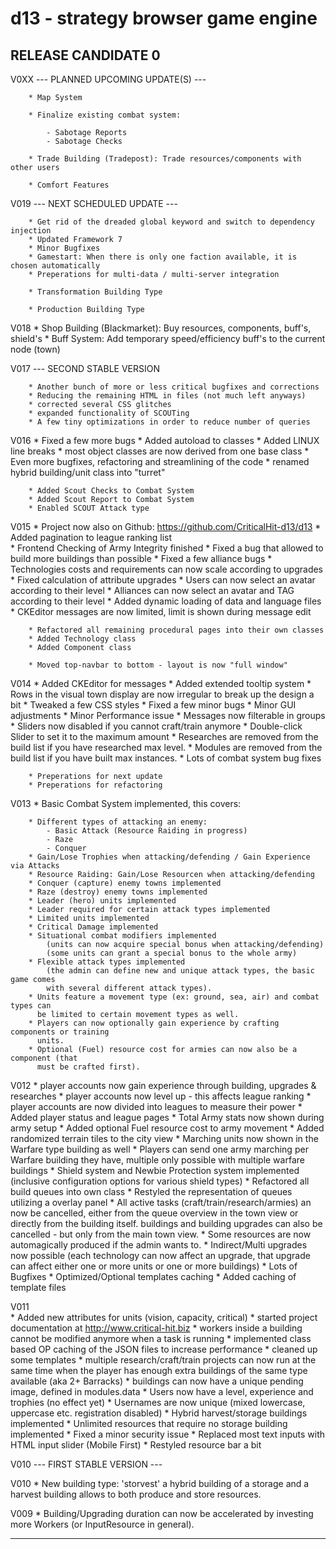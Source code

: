 d13 - strategy browser game engine
==========================================================================================

RELEASE CANDIDATE 0
------------------------------------------------------------------------------------------

V0XX	--- PLANNED UPCOMING UPDATE(S) ---
		
		* Map System
		
		* Finalize existing combat system:
		
			- Sabotage Reports
			- Sabotage Checks
			
		* Trade Building (Tradepost): Trade resources/components with other users
		
		* Comfort Features

V019	--- NEXT SCHEDULED UPDATE ---
		
		* Get rid of the dreaded global keyword and switch to dependency injection
		* Updated Framework 7
		* Minor Bugfixes
		* Gamestart: When there is only one faction available, it is chosen automatically
		* Preperations for multi-data / multi-server integration
		
		* Transformation Building Type
		
		* Production Building Type
		
V018	* Shop Building (Blackmarket): Buy resources, components, buff's, shield's
		* Buff System: Add temporary speed/efficiency buff's to the current node (town)
		
V017	--- SECOND STABLE VERSION

		* Another bunch of more or less critical bugfixes and corrections
		* Reducing the remaining HTML in files (not much left anyways)
		* corrected several CSS glitches
		* expanded functionality of SCOUTing
		* A few tiny optimizations in order to reduce number of queries

V016	* Fixed a few more bugs
		* Added autoload to classes
		* Added LINUX line breaks
		* most object classes are now derived from one base class
		* Even more bugfixes, refactoring and streamlining of the code
		* renamed hybrid building/unit class into "turret"
		
		* Added Scout Checks to Combat System
		* Added Scout Report to Combat System
		* Enabled SCOUT Attack type

V015	* Project now also on Github: https://github.com/CriticalHit-d13/d13
		* Added pagination to league ranking list			
		* Frontend Checking of Army Integrity finished
		* Fixed a bug that allowed to build more buildings than possible
		* Fixed a few alliance bugs
		* Technologies costs and requirements can now scale according to upgrades
		* Fixed calculation of attribute upgrades
		* Users can now select an avatar according to their level
		* Alliances can now select an avatar and TAG according to their level
		* Added dynamic loading of data and language files
		* CKEditor messages are now limited, limit is shown during message edit
		
		* Refactored all remaining procedural pages into their own classes
		* Added Technology class
		* Added Component class
		
		* Moved top-navbar to bottom - layout is now "full window"

V014	* Added CKEditor for messages
		* Added extended tooltip system
		* Rows in the visual town display are now irregular to break up the design a bit
		* Tweaked a few CSS styles
		* Fixed a few minor bugs
		* Minor GUI adjustments
		* Minor Performance issue
		* Messages now filterable in groups
		* Sliders now disabled if you cannot craft/train anymore
		* Double-click Slider to set it to the maximum amount
		* Researches are removed from the build list if you have researched max level.
		* Modules are removed from the build list if you have built max instances.
		* Lots of combat system bug fixes
		
		* Preperations for next update
		* Preperations for refactoring
	
V013 	* Basic Combat System implemented, this covers:

		* Different types of attacking an enemy:
			- Basic Attack (Resource Raiding in progress)
			- Raze
			- Conquer
		* Gain/Lose Trophies when attacking/defending / Gain Experience via Attacks
		* Resource Raiding: Gain/Lose Resourcen when attacking/defending
		* Conquer (capture) enemy towns implemented
		* Raze (destroy) enemy towns implemented
		* Leader (hero) units implemented
		* Leader required for certain attack types implemented
		* Limited units implemented
		* Critical Damage implemented
		* Situational combat modifiers implemented
			(units can now acquire special bonus when attacking/defending)
			(some units can grant a special bonus to the whole army)
		* Flexible attack types implemented
			(the admin can define new and unique attack types, the basic game comes
			with several different attack types).
		* Units feature a movement type (ex: ground, sea, air) and combat types can
		  be limited to certain movement types as well.
		* Players can now optionally gain experience by crafting components or training
		  units.
		* Optional (Fuel) resource cost for armies can now also be a component (that
		  must be crafted first).
		
V012	* player accounts now gain experience through building, upgrades & researches
		* player accounts now level up - this affects league ranking
		* player accounts are now divided into leagues to measure their power
		* Added player status and league pages
		* Total Army stats now shown during army setup
		* Added optional Fuel resource cost to army movement
		* Added randomized terrain tiles to the city view
		* Marching units now shown in the Warfare type building as well
		* Players can send one army marching per Warfare building they have, multiple only
		  possible with multiple warfare buildings
		* Shield system and Newbie Protection system implemented
		  (inclusive configuration options for various shield types)
		* Refactored all build queues into own class
		* Restyled the representation of queues utilizing a overlay panel
		* All active tasks (craft/train/research/armies) an now be cancelled, either from
		  the queue overview in the town view or directly from the building itself. buildings
		  and building upgrades can also be cancelled - but only from the main town view.
		* Some resources are now automagically produced if the admin wants to.
		* Indirect/Multi upgrades now possible
			(each technology can now affect an upgrade, that upgrade can affect either
			 one or more units or one or more buildings)
		* Lots of Bugfixes
		* Optimized/Optional templates caching
		* Added caching of template files

V011 	
		* Added new attributes for units (vision, capacity, critical)
		* started project documentation at http://www.critical-hit.biz
		* workers inside a building cannot be modified anymore when a task is running
		* implemented class based OP caching of the JSON files to increase performance
		* cleaned up some templates
		* multiple research/craft/train projects can now run at the same time when the
		  player has enough extra buildings of the same type available (aka 2+ Barracks)
		* buildings can now have a unique pending image, defined in modules.data
		* Users now have a level, experience and trophies (no effect yet)
		* Usernames are now unique (mixed lowercase, uppercase etc. registration disabled)
		* Hybrid harvest/storage buildings implemented
		* Unlimited resources that require no storage building implemented
		* Fixed a minor security issue
		* Replaced most text inputs with HTML input slider (Mobile First)
		* Restyled resource bar a bit

V010 --- FIRST STABLE VERSION ---

V010 * New building type: 'storvest' a hybrid building of a storage and a harvest building
allows to both produce and store resources.

V009 * Building/Upgrading duration can now be accelerated by investing more Workers (or InputResource
in general).

------------------------------------------------------------------------------------------